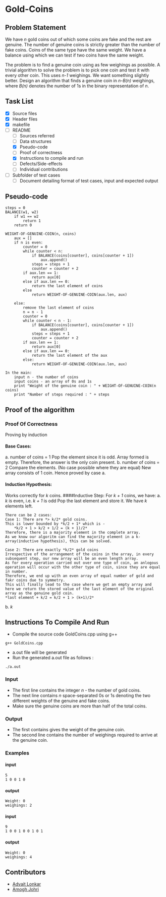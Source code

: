 # Gold-Coins

## Problem Statement
We have ​*n* ​gold coins out of which some coins are fake and the rest are
genuine. The number of genuine coins is strictly greater than the number of fake
coins. Coins of the same type have the same weight. We have a balance using
which we can test if two coins have the same weight.

The problem is to find a genuine coin using as few weighings as possible. A
trivial algorithm to solve the problem is to pick one coin and test it with every other
coin. This uses ​*n-1*​ weighings. We want something slightly better. Design an
algorithm that finds a genuine coin in ​*n-B(n)* weighings, where ​*B(n)* denotes the
number of 1s in the binary representation of ​*n*.

## Task List
- [x] Source files
- [x] Header files
- [x] makefile
- [ ] README
    - [ ] Sources referred
    - [ ] Data structures
    - [x] Pseudo-code
    - [ ] Proof of correctness
    - [x] Instructions to compile and run
    - [ ] Defects/Side-effects
    - [ ] Individual contributions
- [ ] Subfolder of test cases
    - [ ] Document detailing format of test cases, input and expected output

## Pseudo-code
```
steps = 0
BALANCE(w1, w2)
    if w1 == w2
        return 1
    return 0

WEIGHT-OF-GENUINE-COIN(n, coins)
    aux = []
    if n is even:
        counter = 0
        while counter < n:
            if BALANCE(coins[counter], coins[counter + 1])
                aux.append()
            steps = steps + 1
            counter = counter + 2
        if aux.len == 1:
            return aux[0]
        else if aux.len == 0:
            return the last element of coins
        else 
            return WEIGHT-OF-GENUINE-COIN(aux.len, aux)

    else:
        remove the last element of coins
        n = n - 1
        counter = 0
        while counter < n - 1:
            if BALANCE(coins[counter], coins[counter + 1])
                aux.append()
            steps = steps + 1
            counter = counter + 2
        if aux.len == 1:
            return aux[0]
        else if aux.len == 0:
            return the last element of the aux
        else:
            return WEIGHT-OF-GENUINE-COIN(aux.len, aux)

In the main:
    input n - the number of coins
    input coins - an array of 0s and 1s
    print "Weight of the genuine coin : " + WEIGHT-OF-GENUINE-COIN(n coins)
    print "Number of steps required : " + steps
```

## Proof of the algorithm  
### Proof Of Correctness 
Proving by induction
#### Base Cases:
a. number of coins = 1
    Pop the element since it is odd.
    Array formed is empty.
    Therefore, the answer is the only coin present.
b. number of coins = 2
    Compare the elements.
    (No case possible where they are equal)
    New array consists of 1 coin.
    Hence proved by case a.
#### Induction Hypothesis:
Works correctly for *k* coins.
####Inductive Step:
For *k + 1* coins, we have:
a. *k* is even, i.e. *k + 1* is odd
    Pop the last element and store it.
    We have *k* elements left.
    
    There can be 2 cases:
    Case 1: There are *> k/2* gold coins.
    This is lower bounded by *k/2 + 1* which is - 
        *k/2 + 1 > k/2 + 1/2 = (k + 1)/2*
    Therefore, there is a majority element in the complete array.
    As we know our algoritm can find the majority element in a k-array(inductive hypothesis), this can be solved.
    
    Case 2: There are exactly *k/2* gold coins
    Irrespective of the arrangement of the coins in the array, in every subsequent step, our new array will be an even length array.
    As for every operation carried out over one type of coin, an anlogous operation will occur with the other type of coin, since they are equal in number.
    Therefore, we end up with an even array of equal number of gold and fakr coins due to symmetry.
    This will finally lead to the case where we get an empty array and here we return the stored value of the last element of the original array as the genuine gold coin.
    *last element + k/2 = k/2 + 1 > (k+1)/2*

b. *k* 



## Instructions To Compile And Run
- Compile the source code GoldCoins.cpp using g++
```
g++ GoldCoins.cpp
```
- a.out file will be generated
- Run the generated a.out file as follows : 
```
./a.out
```
### Input
- The first line contains the integer *n* - the number of gold coins.
- The next line contains *n* space-separated 0s or 1s denoting the two different weights of the genuine and fake coins.
- Make sure the genuine coins are more than half of the total coins.

### Output
- The first contains gives the weight of the genuine coin.
- The second line contains the number of weighings required to arrive at the genuine coin.

### Examples
#### input
```
5
1 0 0 1 0
```
#### output
```
Weight: 0
weighings: 2
```

#### input
```
9
1 0 0 1 0 0 1 0 1
```
#### output
```
Weight: 0
weighings: 4
```


## Contributors
- [Advait Lonkar](https://github.com/advait-l) 
- [Amogh Johri](https://github.com/AmoghJohri) 

